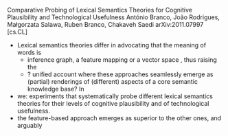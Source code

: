 Comparative Probing of Lexical Semantics Theories for Cognitive Plausibility and Technological Usefulness
António Branco, João Rodrigues, Małgorzata Salawa, Ruben Branco, Chakaveh Saedi
arXiv:2011.07997 [cs.CL]

* Lexical semantics theories differ in advocating that the meaning of words is
  * inference graph, a feature mapping or a vector space , thus raising the
  * ? unified account where these approaches seamlessly emerge as (partial)
    renderings of (different) aspects of a core semantic knowledge base?  In
* we: experiments that systematically probe different lexical semantics theories
  for their levels of cognitive plausibility and of technological usefulness.
* the feature-based approach emerges as superior to the other ones, and arguably
